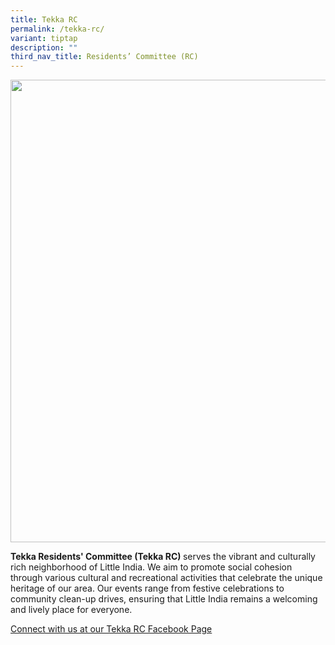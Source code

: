 ```yaml
---
title: Tekka RC
permalink: /tekka-rc/
variant: tiptap
description: ""
third_nav_title: Residents’ Committee (RC)
---
```

<div class="isomer-image-wrapper">
<img style="width: 740px; color: rgb(0, 0, 0); font-family: system-ui, -apple-system, &quot;system-ui&quot;, &quot;Segoe UI&quot;, Roboto, Oxygen, Ubuntu, Cantarell, &quot;Open Sans&quot;, &quot;Helvetica Neue&quot;, sans-serif; font-size: medium; font-style: normal; font-variant-ligatures: normal; font-variant-caps: normal; font-weight: 400; letter-spacing: normal; orphans: 2; text-align: start; text-indent: 0px; text-transform: none; widows: 2; word-spacing: 0px; -webkit-text-stroke-width: 0px; white-space: normal; text-decoration-thickness: initial; text-decoration-style: initial; text-decoration-color: initial;" height="auto" width="100%" src="https://moca.sgp1.cdn.digitaloceanspaces.com/Our%20Communities/64f70d548028f26774a84dbe_25%2520%2526%252026%2520July%25202022(17).webp">
</div>
<p><strong>Tekka Residents' Committee (Tekka RC) </strong>serves the vibrant
and culturally rich neighborhood of Little India. We aim to promote social
cohesion through various cultural and recreational activities that celebrate
the unique heritage of our area. Our events range from festive celebrations
to community clean-up drives, ensuring that Little India remains a welcoming
and lively place for everyone.</p>
<p><a href="https://www.facebook.com/TekkaRCSG" rel="noopener noreferrer nofollow" target="_blank">Connect with us at our Tekka RC Facebook Page</a>
</p>
<p></p>